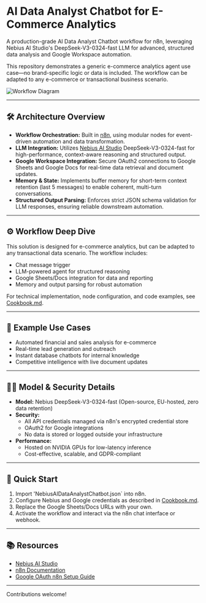 # AI Data Analyst Chatbot for E-Commerce Analytics

A production-grade AI Data Analyst Chatbot workflow for n8n, leveraging Nebius AI Studio's DeepSeek-V3-0324-fast LLM for advanced, structured data analysis and Google Workspace automation.

This repository demonstrates a generic e-commerce analytics agent use case—no brand-specific logic or data is included. The workflow can be adapted to any e-commerce or transactional business scenario.

![Workflow Diagram](assets/workflow-diagram.png)

---

## 🛠️ Architecture Overview

- **Workflow Orchestration:** Built in [n8n](https://n8n.io/), using modular nodes for event-driven automation and data transformation.
- **LLM Integration:** Utilizes [Nebius AI Studio](https://studio.nebius.com/) DeepSeek-V3-0324-fast for high-performance, context-aware reasoning and structured output.
- **Google Workspace Integration:** Secure OAuth2 connections to Google Sheets and Google Docs for real-time data retrieval and document updates.
- **Memory & State:** Implements buffer memory for short-term context retention (last 5 messages) to enable coherent, multi-turn conversations.
- **Structured Output Parsing:** Enforces strict JSON schema validation for LLM responses, ensuring reliable downstream automation.

---

## ⚙️ Workflow Deep Dive

This solution is designed for e-commerce analytics, but can be adapted to any transactional data scenario. The workflow includes:
- Chat message trigger
- LLM-powered agent for structured reasoning
- Google Sheets/Docs integration for data and reporting
- Memory and output parsing for robust automation

For technical implementation, node configuration, and code examples, see [Cookbook.md](./Cookbook.md).

---

## 🧩 Example Use Cases
- Automated financial and sales analysis for e-commerce
- Real-time lead generation and outreach
- Instant database chatbots for internal knowledge
- Competitive intelligence with live document updates

---

## 🧑‍💻 Model & Security Details
- **Model:** Nebius DeepSeek-V3-0324-fast (Open-source, EU-hosted, zero data retention)
- **Security:**
  - All API credentials managed via n8n's encrypted credential store
  - OAuth2 for Google integrations
  - No data is stored or logged outside your infrastructure
- **Performance:**
  - Hosted on NVIDIA GPUs for low-latency inference
  - Cost-effective, scalable, and GDPR-compliant

---

## 🚀 Quick Start
1. Import 'NebiusAIDataAnalystChatbot.json` into n8n.
2. Configure Nebius and Google credentials as described in [Cookbook.md](./Cookbook.md).
3. Replace the Google Sheets/Docs URLs with your own.
4. Activate the workflow and interact via the n8n chat interface or webhook.

---

## 📚 Resources
- [Nebius AI Studio](https://studio.nebius.com/)
- [n8n Documentation](https://docs.n8n.io/)
- [Google OAuth n8n Setup Guide](https://docs.n8n.io/integrations/builtin/credentials/Google/)

---

Contributions welcome! 